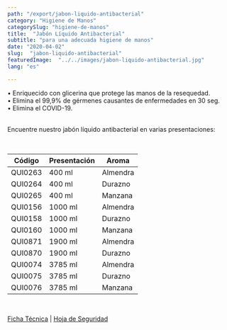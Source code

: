 ```yaml
---
path: "/export/jabon-liquido-antibacterial"
category: "Higiene de Manos"
categorySlug: "higiene-de-manos"
title:  "Jabón Líquido Antibacterial"
subtitle: "para una adecuada higiene de manos"
date: "2020-04-02"
slug:  "jabon-liquido-antibacterial"
featuredImage:  "../../images/jabon-liquido-antibacterial.jpg"
lang: "es"

---
```

• Enriquecido con glicerina que protege las manos de la resequedad.<br/>
• Elimina el 99,9% de gérmenes causantes de enfermedades en 30 seg.<br/>
• Elimina el COVID-19.<br/><br/>

Encuentre nuestro jabón líquido antibacterial en varias presentaciones:

<br>
<table class="min-w-full md:min-w-0 divide-y-0 divide-gray-200">
          <thead class=" bg-white">
            <tr>
              <th scope="col" class="px-6 text-center text-xs font-medium text-white bg-primary-default uppercase tracking-wider">
                Código
              </th>
              <th scope="col" class="px-6 py-3 text-center text-xs font-medium text-white bg-primary-lighter uppercase tracking-wider">
                Presentación
              </th>
              <th scope="col" class="px-6 py-3 text-center text-xs font-medium text-white bg-primary-default uppercase tracking-wider">
                Aroma
              </th>
            </tr>
          </thead>
          <tbody>
            <tr class="bg-gray-300">
              <td class="px-6 py-4 whitespace-nowrap text-sm text-gray-700 text-center">
              QUI0263
              </td>
              <td class="px-6 py-4 whitespace-nowrap text-sm text-gray-700 text-center">
              400 ml
              </td>
              <td class="px-6 py-4 whitespace-nowrap text-sm text-gray-700 text-center">
              Almendra
              </td>
            </tr>
            <tr class="bg-gray-100">
              <td class="px-6 py-4 whitespace-nowrap text-sm text-gray-700 text-center">
              QUI0264
              </td>
              <td class="px-6 py-4 whitespace-nowrap text-sm text-gray-700 text-center">
              400 ml
              </td>
              <td class="px-6 py-4 whitespace-nowrap text-sm text-gray-700 text-center">
              Durazno
              </td>
            </tr>
            <tr class="bg-gray-300">
              <td class="px-6 py-4 whitespace-nowrap text-sm text-gray-700 text-center">
              QUI0265
              </td>
              <td class="px-6 py-4 whitespace-nowrap text-sm text-gray-700 text-center">
              400 ml
              </td>
              <td class="px-6 py-4 whitespace-nowrap text-sm text-gray-700 text-center">
              Manzana
              </td>
            </tr>
            <tr class="bg-gray-100">
              <td class="px-6 py-4 whitespace-nowrap text-sm text-gray-700 text-center">
              QUI0156
              </td>
              <td class="px-6 py-4 whitespace-nowrap text-sm text-gray-700 text-center">
              1000 ml
              </td>
              <td class="px-6 py-4 whitespace-nowrap text-sm text-gray-700 text-center">
              Almendra
              </td>
            </tr>
            <tr class="bg-gray-300">
              <td class="px-6 py-4 whitespace-nowrap text-sm text-gray-700 text-center">
              QUI0158
              </td>
              <td class="px-6 py-4 whitespace-nowrap text-sm text-gray-700 text-center">
              1000 ml
              </td>
              <td class="px-6 py-4 whitespace-nowrap text-sm text-gray-700 text-center">
              Durazno
              </td>
            </tr>
            <tr class="bg-gray-100">
              <td class="px-6 py-4 whitespace-nowrap text-sm text-gray-700 text-center">
              QUI0160
              </td>
              <td class="px-6 py-4 whitespace-nowrap text-sm text-gray-700 text-center">
              1000 ml
              </td>
              <td class="px-6 py-4 whitespace-nowrap text-sm text-gray-700 text-center">
              Manzana
              </td>
            </tr>
             <tr class="bg-gray-300">
              <td class="px-6 py-4 whitespace-nowrap text-sm text-gray-700 text-center">
              QUI0871
              </td>
              <td class="px-6 py-4 whitespace-nowrap text-sm text-gray-700 text-center">
              1900 ml
              </td>
              <td class="px-6 py-4 whitespace-nowrap text-sm text-gray-700 text-center">
              Almendra
              </td>
            </tr>
             <tr class="bg-gray-100">
              <td class="px-6 py-4 whitespace-nowrap text-sm text-gray-700 text-center">
              QUI0870
              </td>
              <td class="px-6 py-4 whitespace-nowrap text-sm text-gray-700 text-center">
              1900 ml
              </td>
              <td class="px-6 py-4 whitespace-nowrap text-sm text-gray-700 text-center">
              Durazno
              </td>
            </tr>
             <tr class="bg-gray-300">
              <td class="px-6 py-4 whitespace-nowrap text-sm text-gray-700 text-center">
              QUI0074
              </td>
              <td class="px-6 py-4 whitespace-nowrap text-sm text-gray-700 text-center">
              3785 ml
              </td>
              <td class="px-6 py-4 whitespace-nowrap text-sm text-gray-700 text-center">
              Almendra
              </td>
            </tr>
             <tr class="bg-gray-100">
              <td class="px-6 py-4 whitespace-nowrap text-sm text-gray-700 text-center">
              QUI0075
              </td>
              <td class="px-6 py-4 whitespace-nowrap text-sm text-gray-700 text-center">
              3785 ml
              </td>
              <td class="px-6 py-4 whitespace-nowrap text-sm text-gray-700 text-center">
              Durazno
              </td>
            </tr>
             <tr class="bg-gray-300">
              <td class="px-6 py-4 whitespace-nowrap text-sm text-gray-700 text-center">
              QUI0076
              </td>
              <td class="px-6 py-4 whitespace-nowrap text-sm text-gray-700 text-center">
              3785 ml
              </td>
              <td class="px-6 py-4 whitespace-nowrap text-sm text-gray-700 text-center">
              Manzana
              </td>
            </tr>
          </tbody>
        </table>
        <br>

 <a href="../../../files/FT-jabon-liquido-exportacion.pdf" target="_blank" rel="noopener">Ficha Técnica</a> |
 <a href="../../../files/MSDS-jabon-liquido-antibacterial.pdf" target="_blank" rel="noopener">Hoja de Seguridad</a>
